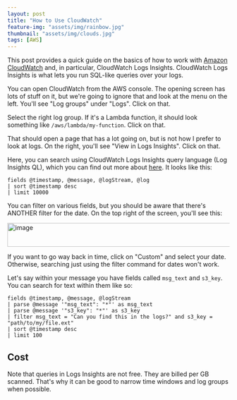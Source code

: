 ```yaml
---
layout: post
title: "How to Use CloudWatch"
feature-img: "assets/img/rainbow.jpg"
thumbnail: "assets/img/clouds.jpg"
tags: [AWS]
---
```


This post provides a quick guide on the basics of how to work with [Amazon CloudWatch](https://aws.amazon.com/cloudwatch/getting-started/) and, in particular, CloudWatch Logs Insights. CloudWatch Logs Insights is what lets you run SQL-like queries over your logs.

You can open CloudWatch from the AWS console. The opening screen has lots of stuff on it, but we're going to ignore that and look at the menu on the left. You'll see "Log groups" under "Logs". Click on that.

Select the right log group. If it's a Lambda function, it should look something like `/aws/lambda/my-function`. Click on that.

That should open a page that has a lot going on, but is not how I prefer to look at logs. On the right, you'll see "View in Logs Insights". Click on that.

Here, you can search using CloudWatch Logs Insights query language (Log Insights QL), which you can find out more about [here](https://docs.aws.amazon.com/AmazonCloudWatch/latest/logs/CWL_QuerySyntax.html). It looks like this:

```
fields @timestamp, @message, @logStream, @log
| sort @timestamp desc
| limit 10000
```

You can filter on various fields, but you should be aware that there's ANOTHER filter for the date. On the top right of the screen, you'll see this:

<img width="707" height="54" alt="image" src="https://github.com/user-attachments/assets/35abc9ee-1989-43d1-83d5-51d174da8287" />

If you want to go way back in time, click on "Custom" and select your date. Otherwise, searching just using the filter command for dates won't work.

Let's say within your message you have fields called `msg_text` and `s3_key`. You can search for text within them like so:

```
fields @timestamp, @message, @logStream
| parse @message '"msg_text": "*"' as msg_text 
| parse @message '"s3_key": "*"' as s3_key 
| filter msg_text = "Can you find this in the logs?" and s3_key = "path/to/my/file.ext"
| sort @timestamp desc
| limit 100
```

## Cost

Note that queries in Logs Insights are not free. They are billed per GB scanned. That's why it can be good to narrow time windows and log groups when possible.
